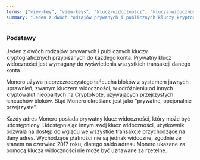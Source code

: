 ```yaml
---
terms: ["view-key", "view-keys", "klucz-widoczności", "klucza-widoczności", "kluczem-widoczności"]
summary: "Jeden z dwóch rodzajów prywanych i publicznych kluczy kryptograficznych przypisanych do każdego konta. Prywatny klucz widoczności jest wymagany do wyświetlenia wszystkich transakcji danego konta."
---
```


### Podstawy

Jeden z dwóch rodzajów prywanych i publicznych kluczy kryptograficznych przypisanych do każdego konta. Prywatny klucz widoczności jest wymagany do wyświetlenia wszystkich transakcji danego konta.

Monero używa nieprzezroczystego łańcucha bloków z systemem jawnych uprawnień, zwanym kluczem widoczności, w odróżnieniu od innych kryptowalut nieopartych na CryptoNote, używających przejrzystych łańcuchów bloków. Stąd Monero określane jest jako "prywatne, opcjonalnie przejrzyste".

Każdy adres Monero posiada prywatny klucz widoczności, który może być udostępniony. Udostępniając innym swój klucz widoczności, użytkownik pozwala na dostęp do wglądu we wszystkie transakcje przychodzące na dany adres. Wychodzące płatności nie są jednak widoczne, zgodnie ze stanem na czerwiec 2017 roku, dlatego saldo adresu Monero ukazane za pomocą klucza widoczności nie może być uznawane za rzetelne.
